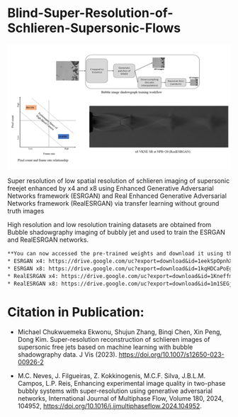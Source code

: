 # Blind-Super-Resolution-of-Schlieren-Supersonic-Flows

<p align="center">
<img src="Figures/abstract_graphics.gif" width="800">
</p>

Super resolution of low spatial resolution of schlieren imaging of supersonic freejet enhanced by x4 and x8 using Enhanced Generative Adversarial Networks framework (ESRGAN) and Real Enhanced Generative Adversarial Networks framework (RealESRGAN) via transfer learning without ground truth images

High resolution and low resolution training datasets are obtained from Bubble shadowgraphy imaging of bubbly jet and used to train the ESRGAN and RealESRGAN networks.

```latex
**You can now accessed the pre-trained weights and download it using the links below:** 
* ESRGAN x4: https://drive.google.com/uc?export=download&id=1eekSpOpnhXTjSAUmQgKjwpMKopfGgYSb
* ESRGAN x8: https://drive.google.com/uc?export=download&id=1kqHDCaPoEgo5Ry6ScHvZkj-Mc8aVhJst
* RealESRGAN x4: https://drive.google.com/uc?export=download&id=1KneffmRItuGwJu0SEtDSNK3mj-akofWd
* RealESRGAN x8: https://drive.google.com/uc?export=download&id=1m1SEGjtEK3jlmIzrW73IkfBprYTP5Bxs
```


# Citation in Publication:

* Michael Chukwuemeka Ekwonu, Shujun Zhang, Binqi Chen,  Xin Peng, Dong Kim. Super-resolution reconstruction of schlieren images of supersonic free jets based on machine learning with bubble shadowgraphy data. J Vis (2023). https://doi.org/10.1007/s12650-023-00926-2

* M.C. Neves, J. Filgueiras, Z. Kokkinogenis, M.C.F. Silva, J.B.L.M. Campos, L.P. Reis,
Enhancing experimental image quality in two-phase bubbly systems with super-resolution using generative adversarial networks,
International Journal of Multiphase Flow, Volume 180, 2024, 104952, https://doi.org/10.1016/j.ijmultiphaseflow.2024.104952.
